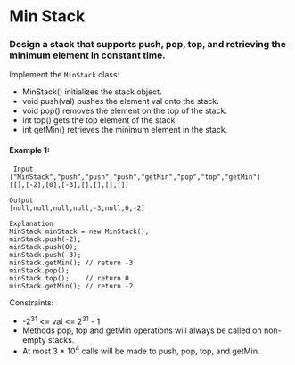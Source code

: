 # Min Stack
### Design a stack that supports push, pop, top, and retrieving the minimum element in constant time.

Implement the `MinStack` class:

* MinStack() initializes the stack object.
* void push(val) pushes the element val onto the stack.
* void pop() removes the element on the top of the stack.
* int top() gets the top element of the stack.
* int getMin() retrieves the minimum element in the stack.

#### Example 1:

```
 Input
["MinStack","push","push","push","getMin","pop","top","getMin"]
[[],[-2],[0],[-3],[],[],[],[]]

Output
[null,null,null,null,-3,null,0,-2]

Explanation
MinStack minStack = new MinStack();
minStack.push(-2);
minStack.push(0);
minStack.push(-3);
minStack.getMin(); // return -3
minStack.pop();
minStack.top();    // return 0
minStack.getMin(); // return -2

``` 

Constraints:

* -2<sup>31</sup> <= val <= 2<sup>31</sup> - 1
* Methods pop, top and getMin operations will always be called on non-empty stacks.
* At most 3 * 10<sup>4</sup> calls will be made to push, pop, top, and getMin.